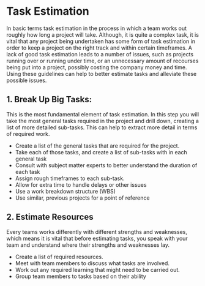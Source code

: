 # Task Estimation

In basic terms task estimation in the process in which a team works out roughly how long a project will take. Although, it is quite a complex task, it is vital that any project being undertaken has some form of task estimation in order to keep a project on the right track and within certain timeframes. A lack of good task estimation leads to a number of issues, such as projects running over or running under time, or an unnecessary amount of recourses being put into a project, possibly costing the company money and time. Using these guidelines can help to better estimate tasks and alleviate these possible issues.

## 1. Break Up Big Tasks:

This is the most fundamental element of task estimation. In this step you will take the most general tasks required in the project and drill down, creating a list of more detailed sub-tasks. This can help to extract more detail in terms of required work.

*	Create a list of the general tasks that are required for the project.
*	Take each of those tasks, and create a list of sub-tasks with in each general task
*	Consult with subject matter experts to better understand the duration of each task
*	Assign rough timeframes to each sub-task.
*	Allow for extra time to handle delays or other issues
*	Use a work breakdown structure (WBS)
*	Use similar, previous projects for a point of reference


## 2.	Estimate Resources

Every teams works differently with different strengths and weaknesses, which means it is vital that before estimating tasks, you speak with your team and understand where their strengths and weaknesses lay. 
*	Create a list of required resources.
*	Meet with team members to discuss what tasks are involved.
*	Work out any required learning that might need to be carried out.
*	Group team members to tasks based on their ability



